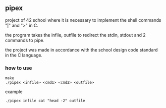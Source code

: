 ## pipex

project of 42 school where it is necessary to implement the shell commands "|" and ">" in C.

the program takes the infile, outfile to redirect the stdin, stdout and 2 commands to pipe.

the project was made in accordance with the school design code standard in the C language.

### how to use
```
make
./pipex <infile> <cmd1> <cmd2> <outfile>
```
example
```
./pipex infile cat "head -2" outfile
```